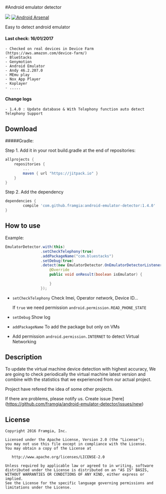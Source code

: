 #Android emulator detector

[![](https://jitpack.io/v/framgia/android-emulator-detector.svg)](https://jitpack.io/#framgia/android-emulator-detector) [![Android Arsenal](https://img.shields.io/badge/Android%20Arsenal-Android%20emulator%20detector-brightgreen.svg?style=flat)](http://android-arsenal.com/details/1/3635)

Easy to detect android emulator

#### Last check: 16/01/2017
    - Checked on real devices in Device Farm (https://aws.amazon.com/device-farm/)
    - BlueStacks
    - Genymotion
    - Android Emulator 
    - Andy 46.2.207.0
    - MEmu play
    - Nox App Player
    - Koplayer
    - .....

#### Change logs
    - 1.4.0 : Update database & With Telephony function auto detect Telephony Support

Download
-------
#####Gradle:

Step 1. Add it in your root build.gradle at the end of repositories:

```groovy
allprojects {
	repositories {
		...
		maven { url "https://jitpack.io" }
	}
}
```

Step 2. Add the dependency
```groovy
dependencies {
	    compile 'com.github.framgia:android-emulator-detector:1.4.0'
}
```

How to use
-------
Example:

```java
EmulatorDetector.with(this)
                .setCheckTelephony(true)
                .addPackageName("com.bluestacks")
                .setDebug(true)
                .detect(new EmulatorDetector.OnEmulatorDetectorListener() {
                    @Override
                    public void onResult(boolean isEmulator) {
                        
                    }
                });
```

- `setCheckTelephony` Check Imei, Operator network, Device ID...

	If `true` we need permission `android.permission.READ_PHONE_STATE`
- `setDebug` Show log

- `addPackageName` To add the package but only on VMs
- Add permission `android.permission.INTERNET` to detect Virtual Networking

Description
-------

To update the virtual machine device detection with highest accuracy, 
We are going to check periodically the virtual machine latest version and combine with the statistics that we experienced from our actual project.
 
Project have refered the idea of some other projects.

If there are problems, please notify us. Create issue [here] (https://github.com/framgia/android-emulator-detector/issues/new)

License
-------

    Copyright 2016 Framgia, Inc.

    Licensed under the Apache License, Version 2.0 (the "License");
    you may not use this file except in compliance with the License.
    You may obtain a copy of the License at

       http://www.apache.org/licenses/LICENSE-2.0

    Unless required by applicable law or agreed to in writing, software
    distributed under the License is distributed on an "AS IS" BASIS,
    WITHOUT WARRANTIES OR CONDITIONS OF ANY KIND, either express or implied.
    See the License for the specific language governing permissions and
    limitations under the License.
